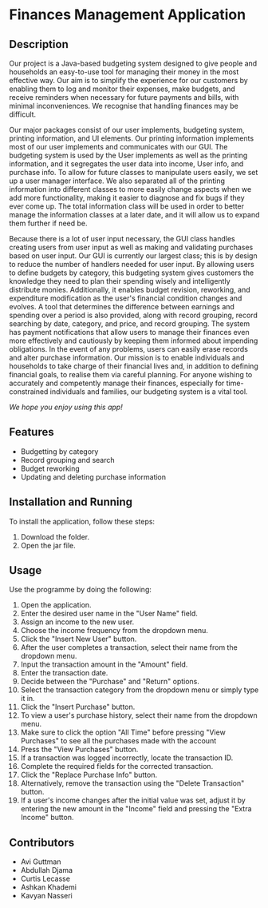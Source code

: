 # Finances Management Application

## Description

Our project is a Java-based budgeting system designed to give people and households an easy-to-use tool for managing their money in the most effective way. Our aim is to simplify the experience for our customers by enabling them to log and monitor their expenses, make budgets, and receive reminders when necessary for future payments and bills, with minimal inconveniences. We recognise that handling finances may be difficult.

Our major packages consist of our user implements, budgeting system, printing information, and UI elements. Our printing information implements most of our
user implements and communicates with our GUI. The budgeting system is used by the User implements as well as the printing information, and it segregates the user data into income, User info, and purchase info.
To allow for future classes to manipulate users easily, we set up a user manager interface. We also separated all of the printing information into different classes to more easily change aspects when we add more functionality, making it easier to diagnose and fix bugs if they ever come up. The total information class will be used in order to better manage the information classes at a later date,
and it will allow us to expand them further if need be.

Because there is a lot of user input necessary,
the GUI class handles creating users from user input as well as making and validating purchases based on user input. Our GUI is currently our largest class; this is by design to reduce the number of handlers needed for user input.
By allowing users to define budgets by category, this budgeting system gives customers the knowledge they need to plan their spending wisely and intelligently distribute monies. Additionally, it enables budget revision, reworking, and expenditure modification as the user's
financial condition changes and evolves. A tool that determines the difference between earnings and spending over a period is also provided, along with record grouping, record searching by date, category, and price, and record grouping.
The system has payment notifications that allow users to manage their finances even more effectively and cautiously by keeping them informed about impending obligations.
In the event of any problems, users can easily erase records and alter purchase information. Our mission is to enable individuals and households to take charge of their financial lives and, in addition to defining financial goals, to realise them via careful planning. For anyone wishing to accurately and competently manage their finances, especially for time-constrained individuals and families, our budgeting system is a vital tool.

_We hope you enjoy using this app!_

## Features

- Budgetting by category
- Record grouping and search
- Budget reworking
- Updating and deleting purchase information

## Installation and Running

To install the application, follow these steps:

1. Download the folder.
2. Open the jar file.

## Usage

Use the programme by doing the following:

1. Open the application.
2. Enter the desired user name in the "User Name" field.
3. Assign an income to the new user.
4. Choose the income frequency from the dropdown menu.
5. Click the "Insert New User" button.
6. After the user completes a transaction, select their name from the dropdown menu.
7. Input the transaction amount in the "Amount" field.
8. Enter the transaction date.
9. Decide between the "Purchase" and "Return" options.
10. Select the transaction category from the dropdown menu or simply type it in.
11. Click the "Insert Purchase" button.
12. To view a user's purchase history, select their name from the dropdown menu.
13. Make sure to click the option "All Time" before pressing "View Purchases" to see all the purchases made with the account
14. Press the "View Purchases" button.
15. If a transaction was logged incorrectly, locate the transaction ID.
16. Complete the required fields for the corrected transaction.
17. Click the "Replace Purchase Info" button.
18. Alternatively, remove the transaction using the "Delete Transaction" button.
19. If a user's income changes after the initial value was set, adjust it by entering the new amount in the "Income" field and pressing the "Extra Income" button.

## Contributors

- Avi Guttman
- Abdullah Djama
- Curtis Lecasse
- Ashkan Khademi
- Kavyan Nasseri
